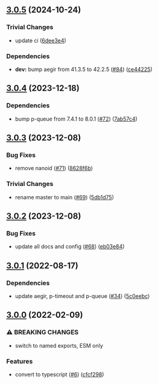 ## [3.0.5](https://github.com/achingbrain/mortice/compare/v3.0.4...v3.0.5) (2024-10-24)

### Trivial Changes

* update ci ([6dee3e4](https://github.com/achingbrain/mortice/commit/6dee3e486776ed7d1299978bbafd22a70342013a))

### Dependencies

* **dev:** bump aegir from 41.3.5 to 42.2.5 ([#84](https://github.com/achingbrain/mortice/issues/84)) ([ce44225](https://github.com/achingbrain/mortice/commit/ce44225b3ddc349d6dd745243e09fa9e1247d607))

## [3.0.4](https://github.com/achingbrain/mortice/compare/v3.0.3...v3.0.4) (2023-12-18)


### Dependencies

* bump p-queue from 7.4.1 to 8.0.1 ([#72](https://github.com/achingbrain/mortice/issues/72)) ([7ab57c4](https://github.com/achingbrain/mortice/commit/7ab57c473f0dd1f89b3d1ac226f9da42e7976c9e))

## [3.0.3](https://github.com/achingbrain/mortice/compare/v3.0.2...v3.0.3) (2023-12-08)


### Bug Fixes

* remove nanoid ([#71](https://github.com/achingbrain/mortice/issues/71)) ([8628f6b](https://github.com/achingbrain/mortice/commit/8628f6ba29013023ea537684d89b040b052cb0be))


### Trivial Changes

* rename master to main ([#69](https://github.com/achingbrain/mortice/issues/69)) ([5db1d75](https://github.com/achingbrain/mortice/commit/5db1d7572cb9d5f483e528d479fc9d12a73510d9))

## [3.0.2](https://github.com/achingbrain/mortice/compare/v3.0.1...v3.0.2) (2023-12-08)


### Bug Fixes

* update all docs and config ([#68](https://github.com/achingbrain/mortice/issues/68)) ([eb03e84](https://github.com/achingbrain/mortice/commit/eb03e84e85ea267f499b014f36a57fa4649c77c6))

## [3.0.1](https://github.com/achingbrain/mortice/compare/v3.0.0...v3.0.1) (2022-08-17)


### Dependencies

* update aegir, p-timeout and p-queue ([#34](https://github.com/achingbrain/mortice/issues/34)) ([5c0eebc](https://github.com/achingbrain/mortice/commit/5c0eebc34a67d4d68b09a6f60d1af3b8525939e0))

## [3.0.0](https://github.com/achingbrain/mortice/compare/v2.0.1...v3.0.0) (2022-02-09)


### ⚠ BREAKING CHANGES

* switch to named exports, ESM only

### Features

* convert to typescript ([#6](https://github.com/achingbrain/mortice/issues/6)) ([cfcf298](https://github.com/achingbrain/mortice/commit/cfcf2988a2f5f7fdb95889287ff3eec7de225fc1))
